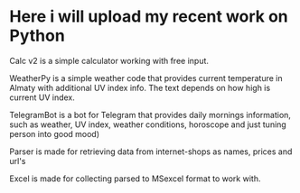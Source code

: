 # Here i will upload my recent work on Python

Calc v2 is a simple calculator working with free input.

WeatherPy is a simple weather code that provides current temperature in Almaty with additional UV index info. The text depends on how high is current UV index.

TelegramBot is a bot for Telegram that provides daily mornings information, such as weather, UV index, weather conditions, horoscope and just tuning person into good mood)

Parser is made for retrieving data from internet-shops as names, prices and url's

Excel is made for collecting parsed to MSexcel format to work with.
